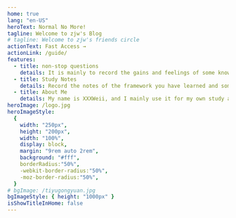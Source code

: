 ```yaml
---
home: true
lang: "en-US"
heroText: Normal No More!
tagline: Welcome to zjw's Blog
# tagline: Welcome to zjw's friends circle
actionText: Fast Access →
actionLink: /guide/
features:
  - title: non-stop questions
    details: It is mainly to record the gains and feelings of some knowledge that I usually learn.
  - title: Study Notes
    details: Record the notes of the framework you have learned and some knowledge and tutorials commonly used in development, so that you can review it yourself.
  - title: About Me
    details: My name is XXXWeii, and I mainly use it for my own study and record the problems and solutions encountered in the study.
heroImage: /logo.jpg
heroImageStyle:
  {
    width: "250px",
    height: "200px",
    width: "100%",
    display: block,
    margin: "9rem auto 2rem",
    background: "#fff",
    borderRadius:"50%",
    -webkit-border-radius:"50%",
    -moz-border-radius:"50%",
  }
# bgImage: /tiyugongyuan.jpg
bgImageStyle: { height: "1000px" }
isShowTitleInHome: false
---
```


<Vssue :title="$title" />
<!-- <style>
/* body{
  background-image: url("/bg.gif");
}    */
.anchor-down {     
  display: block;     
  margin: 12rem auto 0;     
  bottom: 45px;     
  width: 20px;     
  height: 20px;     
  font-size: 34px;     
  text-align: center;     
  animation: bounce-in 5s 3s infinite;     
  position: absolute;     
  left: 50%;     
  bottom: 30%;     
  margin-left: -10px;     
  cursor: pointer;   
}   
@-webkit-keyframes bounce-in{     
  0%{transform:translateY(0)}     
  20%{transform:translateY(0)}     
  50%{transform:translateY(-20px)}     
  80%{transform:translateY(0)}     
  to{transform:translateY(0)}   
}   
.anchor-down::before {     
  content: "";     
  width: 20px;     
  height: 20px;     
  display: block;     
  border-right: 3px solid #fff;     
  border-top: 3px solid #fff;     
  transform: rotate(135deg);     
  position: absolute;     
  bottom: -110px;   
}   
.anchor-down::after {     
  content: "";     
  width: 20px;     
  height: 20px;     
  display: block;     
  border-right: 3px solid #fff;     
  border-top: 3px solid #fff;     
  transform: rotate(135deg); 
  position: absolute;    
  bottom: -120px; 
}   
</style>
<script>   
export default {     
  mounted () {       
    const ifJanchor = document.getElementById("JanchorDown");        
    ifJanchor && ifJanchor.parentNode.removeChild(ifJanchor);       
    let a = document.createElement('a');       
    a.id = 'JanchorDown';       
    a.className = 'anchor-down';       
    document.getElementsByClassName('hero')[0].append(a);       
    let targetA = document.getElementById("JanchorDown");       
    targetA.addEventListener('click', e => { 
      // 添加点击事件         
      this.scrollFn();       
    })     
  },        
  methods: {       
    scrollFn() {         
      const windowH = document.getElementsByClassName('hero')[0].clientHeight; // 获取窗口高度         
      document.documentElement.scrollTop = windowH; // 滚动条滚动到指定位置       
    }     
  }   
}   
</script> -->
